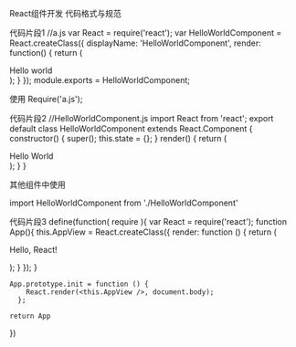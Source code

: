 React组件开发
代码格式与规范

代码片段1
//a.js
var React = require('react');
var HelloWorldComponent = React.createClass({
  displayName: 'HelloWorldComponent',
  render: function() {
    return (<div>Hello world</div>);
  }
});
module.exports = HelloWorldComponent;

使用 Require('a.js');


代码片段2
//HelloWorldComponent.js
import React from 'react';
export default class HelloWorldComponent extends React.Component {
  constructor() {
    super();
    this.state = {};
  }
  render() {
    return (<div>Hello World</div>);
  }
}

其他组件中使用

import HelloWorldComponent from './HelloWorldComponent'





代码片段3
define(function( require ){
    var React = require('react');
    function App(){
        this.AppView = React.createClass({
              render: function () {
                return (
                  <div>
                    <p>Hello, React!</p>
                  </div>
                );
              }
            });
    }

    App.prototype.init = function () {
        React.render(<this.AppView />, document.body);
      };

    return App
})



